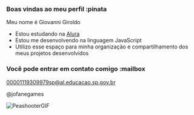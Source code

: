 ### Boas vindas ao meu perfil :pinata

Meu nome é Giovanni Giroldo
- Estou estudando na [Alura](https://www.alura.com.br)
- Estou me desenvolvendo na linguagem JavaScript
- Utilizo esse espaço para minha organização e compartilhamento dos meus projetos desenvolvidos

### Você pode entrar em contato comigo :mailbox

00001119309979sp@al.educacao.sp.gov.br

@jofanegames

![PeashooterGIF](https://tenor.com/pt-BR/view/pvz-plants-vs-zombies-plant-vs-zombie-plant-zombie-pea-gif-19750806)
